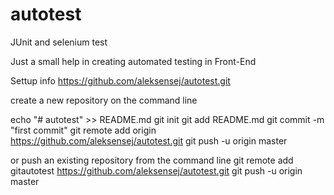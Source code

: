 # autotest
JUnit and selenium test

Just a small help in creating automated testing in Front-End

Settup info
https://github.com/aleksensej/autotest.git

create a new repository on the command line

echo "# autotest" >> README.md
git init
git add README.md
git commit -m "first commit"
git remote add origin https://github.com/aleksensej/autotest.git
git push -u origin master

or push an existing repository from the command line
git remote add gitautotest https://github.com/aleksensej/autotest.git
git push -u origin master
